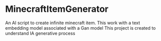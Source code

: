 # MinecraftItemGenerator
An AI script to create infinite minecraft item. This work with a text embedding model associated with a Gan model 
This project is created to understand IA generative process
